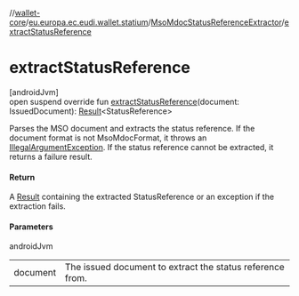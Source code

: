 //[wallet-core](../../../index.md)/[eu.europa.ec.eudi.wallet.statium](../index.md)/[MsoMdocStatusReferenceExtractor](index.md)/[extractStatusReference](extract-status-reference.md)

# extractStatusReference

[androidJvm]\
open suspend override fun [extractStatusReference](extract-status-reference.md)(document: IssuedDocument): [Result](https://kotlinlang.org/api/latest/jvm/stdlib/kotlin-stdlib/kotlin/-result/index.html)&lt;StatusReference&gt;

Parses the MSO document and extracts the status reference. If the document format is not MsoMdocFormat, it throws an [IllegalArgumentException](https://developer.android.com/reference/kotlin/java/lang/IllegalArgumentException.html). If the status reference cannot be extracted, it returns a failure result.

#### Return

A [Result](https://kotlinlang.org/api/latest/jvm/stdlib/kotlin-stdlib/kotlin/-result/index.html) containing the extracted StatusReference or an exception if the extraction fails.

#### Parameters

androidJvm

| | |
|---|---|
| document | The issued document to extract the status reference from. |
